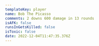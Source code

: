 ```yaml
---
templateKey: player
name: Bob The Picasso
comments: 2 downs 600 damage in 13 rounds
isAFK: false
runsInGetsKilled: false
isToxic: false
date: 2022-12-04T11:47:35.376Z
---
```

